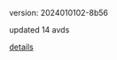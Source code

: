 version: 2024010102-8b56

updated 14 avds

[details](https://github.com/0x74f917491bfa7ebfa379/ali_avd_db/blob/master/change_log/2024/01/01/02/8b56.txt)